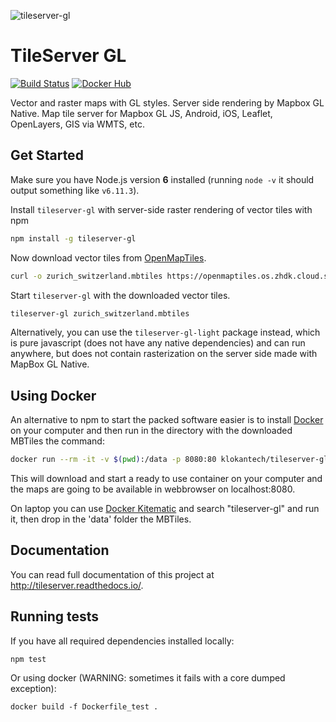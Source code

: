![tileserver-gl](https://cloud.githubusercontent.com/assets/59284/18173467/fa3aa2ca-7069-11e6-86b1-0f1266befeb6.jpeg)


# TileServer GL
[![Build Status](https://travis-ci.org/klokantech/tileserver-gl.svg?branch=master)](https://travis-ci.org/klokantech/tileserver-gl)
[![Docker Hub](https://img.shields.io/badge/docker-hub-blue.svg)](https://hub.docker.com/r/klokantech/tileserver-gl/)

Vector and raster maps with GL styles. Server side rendering by Mapbox GL Native. Map tile server for Mapbox GL JS, Android, iOS, Leaflet, OpenLayers, GIS via WMTS, etc.

## Get Started

Make sure you have Node.js version **6** installed (running `node -v` it should output something like `v6.11.3`).

Install `tileserver-gl` with server-side raster rendering of vector tiles with npm

```bash
npm install -g tileserver-gl
```

Now download vector tiles from [OpenMapTiles](https://openmaptiles.org/downloads/).

```bash
curl -o zurich_switzerland.mbtiles https://openmaptiles.os.zhdk.cloud.switch.ch/v3.3/extracts/zurich_switzerland.mbtiles
```

Start `tileserver-gl` with the downloaded vector tiles.

```bash
tileserver-gl zurich_switzerland.mbtiles
```

Alternatively, you can use the `tileserver-gl-light` package instead, which is pure javascript (does not have any native dependencies) and can run anywhere, but does not contain rasterization on the server side made with MapBox GL Native.

## Using Docker

An alternative to npm to start the packed software easier is to install [Docker](http://www.docker.com/) on your computer and then run in the directory with the downloaded MBTiles the command:

```bash
docker run --rm -it -v $(pwd):/data -p 8080:80 klokantech/tileserver-gl
```

This will download and start a ready to use container on your computer and the maps are going to be available in webbrowser on localhost:8080.

On laptop you can use [Docker Kitematic](https://kitematic.com/) and search "tileserver-gl" and run it, then drop in the 'data' folder the MBTiles.

## Documentation

You can read full documentation of this project at http://tileserver.readthedocs.io/.

## Running tests

If you have all required dependencies installed locally:

    npm test

Or using docker (WARNING: sometimes it fails with a core dumped exception):

    docker build -f Dockerfile_test .
